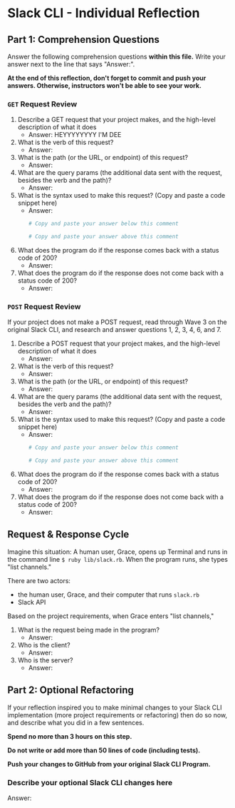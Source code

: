 # Slack CLI - Individual Reflection

## Part 1: Comprehension Questions

Answer the following comprehension questions **within this file.** Write your answer next to the line that says "Answer:".

**At the end of this reflection, don't forget to commit and push your answers. Otherwise, instructors won't be able to see your work.**

### `GET` Request Review

1. Describe a GET request that your project makes, and the high-level description of what it does
    - Answer: HEYYYYYYYY I'M DEE
1. What is the verb of this request?
    - Answer:
1. What is the path (or the URL, or endpoint) of this request?
    - Answer:
1. What are the query params (the additional data sent with the request, besides the verb and the path)?
    - Answer: 
1. What is the syntax used to make this request? (Copy and paste a code snippet here)
    - Answer:
      ```ruby
      # Copy and paste your answer below this comment

      # Copy and paste your answer above this comment
      ```
1. What does the program do if the response comes back with a status code of 200?
    - Answer: 
1. What does the program do if the response does not come back with a status code of 200?
    - Answer: 

### `POST` Request Review

If your project does not make a POST request, read through Wave 3 on the original Slack CLI, and research and answer questions 1, 2, 3, 4, 6, and 7.

1. Describe a POST request that your project makes, and the high-level description of what it does
    - Answer:
1. What is the verb of this request?
    - Answer:
1. What is the path (or the URL, or endpoint) of this request?
    - Answer:
1. What are the query params (the additional data sent with the request, besides the verb and the path)?
    - Answer: 
1. What is the syntax used to make this request? (Copy and paste a code snippet here)
    - Answer:
      ```ruby
      # Copy and paste your answer below this comment

      # Copy and paste your answer above this comment
      ```
1. What does the program do if the response comes back with a status code of 200?
    - Answer: 
1. What does the program do if the response does not come back with a status code of 200?
    - Answer: 

## Request & Response Cycle

Imagine this situation: A human user, Grace, opens up Terminal and runs in the command line `$ ruby lib/slack.rb`. When the program runs, she types "list channels."

There are two actors:
  - the human user, Grace, and their computer that runs `slack.rb`
  - Slack API

Based on the project requirements, when Grace enters "list channels,"
1. What is the request being made in the program?
    - Answer: 
1. Who is the client?
    - Answer: 
1. Who is the server?
    - Answer: 

## Part 2: Optional Refactoring

If your reflection inspired you to make minimal changes to your Slack CLI implementation (more project requirements or refactoring) then do so now, and describe what you did in a few sentences.

**Spend no more than 3 hours on this step.**

**Do not write or add more than 50 lines of code (including tests).**

**Push your changes to GitHub from your original Slack CLI Program.**

### Describe your optional Slack CLI changes here

Answer: 
